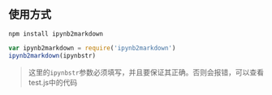 ## 使用方式
```node
npm install ipynb2markdown 
```


```javascript
var ipynb2markdown = require('ipynb2markdown')
ipynb2markdown(ipynbstr)
```
> 这里的`ipynbstr`参数必须填写，并且要保证其正确。否则会报错，可以查看test.js中的代码